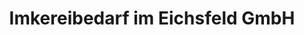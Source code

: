 ---
title: "Imkereibedarf im Eichsfeld GmbH"
url: /geisleden/imkereibedarf-im-eichsfeld-gmbh/
shop: Allgemein
---